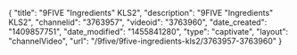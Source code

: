 {
    "title": "9FIVE \"Ingredients\" KLS2",
    "description": "9FIVE \"Ingredients\" KLS2",
    "channelid": "3763957",
    "videoid": "3763960",
    "date_created": "1409857751",
    "date_modified": "1455841280",
    "type": "captivate",
    "layout": "channelVideo",
    "url": "\/9five\/9five-ingredients-kls2\/3763957-3763960"
}